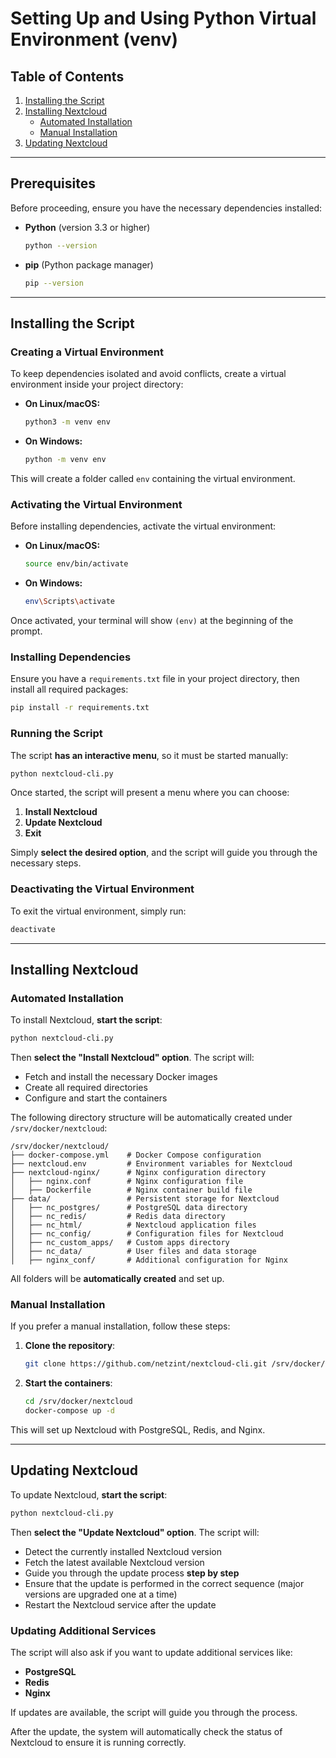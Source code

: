# Setting Up and Using Python Virtual Environment (venv)

## Table of Contents
1. [Installing the Script](#installing-the-script)
2. [Installing Nextcloud](#installing-nextcloud)
   - [Automated Installation](#automated-installation)
   - [Manual Installation](#manual-installation)
3. [Updating Nextcloud](#updating-nextcloud)

---

## Prerequisites

Before proceeding, ensure you have the necessary dependencies installed:

- **Python** (version 3.3 or higher)
  ```bash
  python --version
  ```
- **pip** (Python package manager)
  ```bash
  pip --version
  ```

---

## Installing the Script

### Creating a Virtual Environment

To keep dependencies isolated and avoid conflicts, create a virtual environment inside your project directory:

- **On Linux/macOS:**
  ```bash
  python3 -m venv env
  ```
- **On Windows:**
  ```bash
  python -m venv env
  ```

This will create a folder called `env` containing the virtual environment.

### Activating the Virtual Environment

Before installing dependencies, activate the virtual environment:

- **On Linux/macOS:**
  ```bash
  source env/bin/activate
  ```
- **On Windows:**
  ```bash
  env\Scripts\activate
  ```

Once activated, your terminal will show `(env)` at the beginning of the prompt.

### Installing Dependencies

Ensure you have a `requirements.txt` file in your project directory, then install all required packages:

```bash
pip install -r requirements.txt
```

### Running the Script

The script **has an interactive menu**, so it must be started manually:

```bash
python nextcloud-cli.py
```

Once started, the script will present a menu where you can choose:
1. **Install Nextcloud**
2. **Update Nextcloud**
3. **Exit**

Simply **select the desired option**, and the script will guide you through the necessary steps.

### Deactivating the Virtual Environment

To exit the virtual environment, simply run:

```bash
deactivate
```

---

## Installing Nextcloud

### Automated Installation

To install Nextcloud, **start the script**:

```bash
python nextcloud-cli.py
```

Then **select the "Install Nextcloud" option**. The script will:
- Fetch and install the necessary Docker images
- Create all required directories
- Configure and start the containers

The following directory structure will be automatically created under `/srv/docker/nextcloud`:

```plaintext
/srv/docker/nextcloud/
├── docker-compose.yml    # Docker Compose configuration
├── nextcloud.env         # Environment variables for Nextcloud
├── nextcloud-nginx/      # Nginx configuration directory
│   ├── nginx.conf        # Nginx configuration file
│   ├── Dockerfile        # Nginx container build file
├── data/                 # Persistent storage for Nextcloud
│   ├── nc_postgres/      # PostgreSQL data directory
│   ├── nc_redis/         # Redis data directory
│   ├── nc_html/          # Nextcloud application files
│   ├── nc_config/        # Configuration files for Nextcloud
│   ├── nc_custom_apps/   # Custom apps directory
│   ├── nc_data/          # User files and data storage
│   ├── nginx_conf/       # Additional configuration for Nginx
```

All folders will be **automatically created** and set up.

### Manual Installation

If you prefer a manual installation, follow these steps:

1. **Clone the repository**:
   ```bash
   git clone https://github.com/netzint/nextcloud-cli.git /srv/docker/nextcloud
   ```

2. **Start the containers**:
   ```bash
   cd /srv/docker/nextcloud
   docker-compose up -d
   ```

This will set up Nextcloud with PostgreSQL, Redis, and Nginx.

---

## Updating Nextcloud

To update Nextcloud, **start the script**:

```bash
python nextcloud-cli.py
```

Then **select the "Update Nextcloud" option**. The script will:
- Detect the currently installed Nextcloud version
- Fetch the latest available Nextcloud version
- Guide you through the update process **step by step**
- Ensure that the update is performed in the correct sequence (major versions are upgraded one at a time)
- Restart the Nextcloud service after the update

### Updating Additional Services

The script will also ask if you want to update additional services like:
- **PostgreSQL**
- **Redis**
- **Nginx**

If updates are available, the script will guide you through the process.

After the update, the system will automatically check the status of Nextcloud to ensure it is running correctly.


